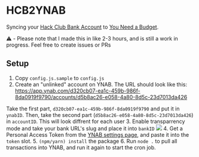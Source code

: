 # HCB2YNAB

Syncing your [Hack Club Bank Account](https://hackclub.com/bank) to [You Need a Budget](https://ynab.com).

⚠️ - Please note that I made this in like 2-3 hours, and is still a work in progress. Feel free to create issues or PRs

## Setup
1. Copy `config.js.sample` to `config.js` 
2. Create an "unlinked" account on YNAB. The URL should look like this:
https://app.ynab.com/d320cb07-ea1c-459b-986f-8da0919f9790/accounts/d5b8ac26-e058-4a80-8d5c-23d7013da426

Take the first part, `d320cb07-ea1c-459b-986f-8da0919f9790` and put it in `ynabID`. Then, take the second part (`d5b8ac26-e058-4a80-8d5c-23d7013da426`) in `accountID`. This will look diffrent for each user
3. Enable transparrency mode and take your bank URL's slug and place it into `bankID`
![](https://doggo.ninja/SJD8C3.png)
4. Get a Personal Access Token from the [YNAB settings page](https://app.ynab.com/settings/developer), and paste it into the `token` slot.
5. `(npm/yarn) install` the package
6. Run `node .` to pull all transactions into YNAB, and run it again to start the cron job.
